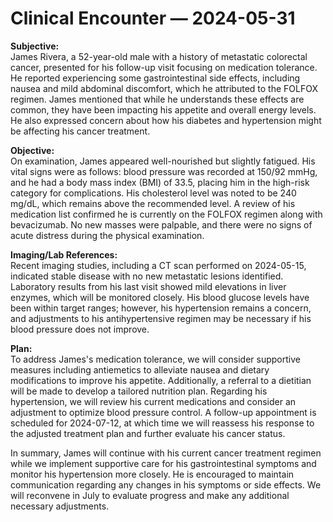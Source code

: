 # Clinical Encounter — 2024-05-31

**Subjective:**  
James Rivera, a 52-year-old male with a history of metastatic colorectal cancer, presented for his follow-up visit focusing on medication tolerance. He reported experiencing some gastrointestinal side effects, including nausea and mild abdominal discomfort, which he attributed to the FOLFOX regimen. James mentioned that while he understands these effects are common, they have been impacting his appetite and overall energy levels. He also expressed concern about how his diabetes and hypertension might be affecting his cancer treatment.

**Objective:**  
On examination, James appeared well-nourished but slightly fatigued. His vital signs were as follows: blood pressure was recorded at 150/92 mmHg, and he had a body mass index (BMI) of 33.5, placing him in the high-risk category for complications. His cholesterol level was noted to be 240 mg/dL, which remains above the recommended level. A review of his medication list confirmed he is currently on the FOLFOX regimen along with bevacizumab. No new masses were palpable, and there were no signs of acute distress during the physical examination.

**Imaging/Lab References:**  
Recent imaging studies, including a CT scan performed on 2024-05-15, indicated stable disease with no new metastatic lesions identified. Laboratory results from his last visit showed mild elevations in liver enzymes, which will be monitored closely. His blood glucose levels have been within target ranges; however, his hypertension remains a concern, and adjustments to his antihypertensive regimen may be necessary if his blood pressure does not improve.

**Plan:**  
To address James's medication tolerance, we will consider supportive measures including antiemetics to alleviate nausea and dietary modifications to improve his appetite. Additionally, a referral to a dietitian will be made to develop a tailored nutrition plan. Regarding his hypertension, we will review his current medications and consider an adjustment to optimize blood pressure control. A follow-up appointment is scheduled for 2024-07-12, at which time we will reassess his response to the adjusted treatment plan and further evaluate his cancer status.

In summary, James will continue with his current cancer treatment regimen while we implement supportive care for his gastrointestinal symptoms and monitor his hypertension more closely. He is encouraged to maintain communication regarding any changes in his symptoms or side effects. We will reconvene in July to evaluate progress and make any additional necessary adjustments.
